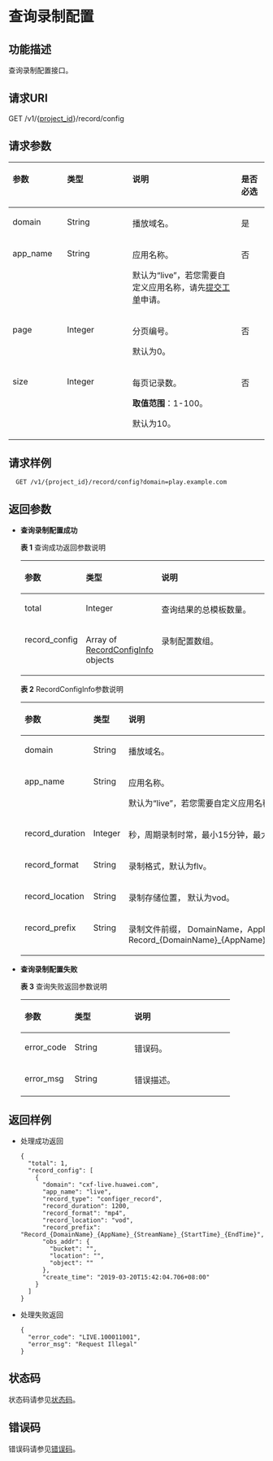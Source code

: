 # 查询录制配置<a name="topic_queryRecordConfig"></a>

## 功能描述<a name="section1465896225150255"></a>

查询录制配置接口。

## 请求URI<a name="section270964396150255"></a>

GET /v1/\{[project\_id](获取项目ID.md)\}/record/config

## 请求参数<a name="section1490304336150255"></a>

<a name="table2087214639150255"></a>
<table><thead align="left"><tr id="row1035649703150255"><th class="cellrowborder" valign="top" width="21.279999999999998%" id="mcps1.1.5.1.1"><p id="p480493110150255"><a name="p480493110150255"></a><a name="p480493110150255"></a>参数</p>
</th>
<th class="cellrowborder" valign="top" width="25.53%" id="mcps1.1.5.1.2"><p id="p862974060150255"><a name="p862974060150255"></a><a name="p862974060150255"></a>类型</p>
</th>
<th class="cellrowborder" valign="top" width="42.55%" id="mcps1.1.5.1.3"><p id="p1400708956150255"><a name="p1400708956150255"></a><a name="p1400708956150255"></a>说明</p>
</th>
<th class="cellrowborder" valign="top" width="10.639999999999999%" id="mcps1.1.5.1.4"><p id="p618966861150255"><a name="p618966861150255"></a><a name="p618966861150255"></a>是否必选</p>
</th>
</tr>
</thead>
<tbody><tr id="row2126507306150255"><td class="cellrowborder" valign="top" width="21.279999999999998%" headers="mcps1.1.5.1.1 "><p id="p1077012845150255"><a name="p1077012845150255"></a><a name="p1077012845150255"></a>domain</p>
</td>
<td class="cellrowborder" valign="top" width="25.53%" headers="mcps1.1.5.1.2 "><p id="p17907104572410"><a name="p17907104572410"></a><a name="p17907104572410"></a>String</p>
</td>
<td class="cellrowborder" valign="top" width="42.55%" headers="mcps1.1.5.1.3 "><p id="p1392351697150255"><a name="p1392351697150255"></a><a name="p1392351697150255"></a>播放域名。</p>
</td>
<td class="cellrowborder" valign="top" width="10.639999999999999%" headers="mcps1.1.5.1.4 "><p id="p1412305066150255"><a name="p1412305066150255"></a><a name="p1412305066150255"></a>是</p>
</td>
</tr>
<tr id="row1213389286150255"><td class="cellrowborder" valign="top" width="21.279999999999998%" headers="mcps1.1.5.1.1 "><p id="p1797563540150255"><a name="p1797563540150255"></a><a name="p1797563540150255"></a>app_name</p>
</td>
<td class="cellrowborder" valign="top" width="25.53%" headers="mcps1.1.5.1.2 "><p id="p9911845182417"><a name="p9911845182417"></a><a name="p9911845182417"></a>String</p>
</td>
<td class="cellrowborder" valign="top" width="42.55%" headers="mcps1.1.5.1.3 "><p id="p1487316810512"><a name="p1487316810512"></a><a name="p1487316810512"></a>应用名称。</p>
<p id="p1100670037150255"><a name="p1100670037150255"></a><a name="p1100670037150255"></a>默认为“live”，若您需要自定义应用名称，请先<a href="https://console.huaweicloud.com/ticket" target="_blank" rel="noopener noreferrer">提交工单</a>申请。</p>
</td>
<td class="cellrowborder" valign="top" width="10.639999999999999%" headers="mcps1.1.5.1.4 "><p id="p2028995785150255"><a name="p2028995785150255"></a><a name="p2028995785150255"></a>否</p>
</td>
</tr>
<tr id="row1526232266150255"><td class="cellrowborder" valign="top" width="21.279999999999998%" headers="mcps1.1.5.1.1 "><p id="p992937482150255"><a name="p992937482150255"></a><a name="p992937482150255"></a>page</p>
</td>
<td class="cellrowborder" valign="top" width="25.53%" headers="mcps1.1.5.1.2 "><p id="p286437503150255"><a name="p286437503150255"></a><a name="p286437503150255"></a>Integer</p>
</td>
<td class="cellrowborder" valign="top" width="42.55%" headers="mcps1.1.5.1.3 "><p id="p1595700172150255"><a name="p1595700172150255"></a><a name="p1595700172150255"></a>分页编号。</p>
<p id="p8357191010380"><a name="p8357191010380"></a><a name="p8357191010380"></a>默认为0。</p>
</td>
<td class="cellrowborder" valign="top" width="10.639999999999999%" headers="mcps1.1.5.1.4 "><p id="p611418267150255"><a name="p611418267150255"></a><a name="p611418267150255"></a>否</p>
</td>
</tr>
<tr id="row1012555401150255"><td class="cellrowborder" valign="top" width="21.279999999999998%" headers="mcps1.1.5.1.1 "><p id="p1760843690150255"><a name="p1760843690150255"></a><a name="p1760843690150255"></a>size</p>
</td>
<td class="cellrowborder" valign="top" width="25.53%" headers="mcps1.1.5.1.2 "><p id="p1317163733150255"><a name="p1317163733150255"></a><a name="p1317163733150255"></a>Integer</p>
</td>
<td class="cellrowborder" valign="top" width="42.55%" headers="mcps1.1.5.1.3 "><p id="p3641621103812"><a name="p3641621103812"></a><a name="p3641621103812"></a>每页记录数。</p>
<p id="p1840560387150255"><a name="p1840560387150255"></a><a name="p1840560387150255"></a><strong id="b113774328382"><a name="b113774328382"></a><a name="b113774328382"></a>取值范围</strong>：1-100。</p>
<p id="p548622219387"><a name="p548622219387"></a><a name="p548622219387"></a>默认为10。</p>
</td>
<td class="cellrowborder" valign="top" width="10.639999999999999%" headers="mcps1.1.5.1.4 "><p id="p1557430476150255"><a name="p1557430476150255"></a><a name="p1557430476150255"></a>否</p>
</td>
</tr>
</tbody>
</table>

## 请求样例<a name="section2147051051150255"></a>

```
  GET /v1/{project_id}/record/config?domain=play.example.com

```

## 返回参数<a name="section51892751150255"></a>

-   **查询录制配置成功**

    **表 1**  查询成功返回参数说明

    <a name="table1271283651150255"></a>
    <table><thead align="left"><tr id="row1708189673150255"><th class="cellrowborder" valign="top" width="23.810000000000002%" id="mcps1.2.4.1.1"><p id="p677355900150255"><a name="p677355900150255"></a><a name="p677355900150255"></a>参数</p>
    </th>
    <th class="cellrowborder" valign="top" width="28.57%" id="mcps1.2.4.1.2"><p id="p129292919150255"><a name="p129292919150255"></a><a name="p129292919150255"></a>类型</p>
    </th>
    <th class="cellrowborder" valign="top" width="47.620000000000005%" id="mcps1.2.4.1.3"><p id="p1543034288150255"><a name="p1543034288150255"></a><a name="p1543034288150255"></a>说明</p>
    </th>
    </tr>
    </thead>
    <tbody><tr id="row1977952509150255"><td class="cellrowborder" valign="top" width="23.810000000000002%" headers="mcps1.2.4.1.1 "><p id="p184868535150255"><a name="p184868535150255"></a><a name="p184868535150255"></a>total</p>
    </td>
    <td class="cellrowborder" valign="top" width="28.57%" headers="mcps1.2.4.1.2 "><p id="p2045260799150255"><a name="p2045260799150255"></a><a name="p2045260799150255"></a>Integer</p>
    </td>
    <td class="cellrowborder" valign="top" width="47.620000000000005%" headers="mcps1.2.4.1.3 "><p id="p2718912150255"><a name="p2718912150255"></a><a name="p2718912150255"></a>查询结果的总模板数量。</p>
    </td>
    </tr>
    <tr id="row912830605150255"><td class="cellrowborder" valign="top" width="23.810000000000002%" headers="mcps1.2.4.1.1 "><p id="p1570000099150255"><a name="p1570000099150255"></a><a name="p1570000099150255"></a>record_config</p>
    </td>
    <td class="cellrowborder" valign="top" width="28.57%" headers="mcps1.2.4.1.2 "><p id="p1398289017150255"><a name="p1398289017150255"></a><a name="p1398289017150255"></a>Array of <a href="#table2097070112150255">RecordConfigInfo</a> objects</p>
    </td>
    <td class="cellrowborder" valign="top" width="47.620000000000005%" headers="mcps1.2.4.1.3 "><p id="p455398160150255"><a name="p455398160150255"></a><a name="p455398160150255"></a>录制配置数组。</p>
    </td>
    </tr>
    </tbody>
    </table>

    **表 2**  RecordConfigInfo参数说明

    <a name="table2097070112150255"></a>
    <table><thead align="left"><tr id="row1795068507150255"><th class="cellrowborder" valign="top" width="23.810000000000002%" id="mcps1.2.4.1.1"><p id="p2096450263150255"><a name="p2096450263150255"></a><a name="p2096450263150255"></a>参数</p>
    </th>
    <th class="cellrowborder" valign="top" width="28.57%" id="mcps1.2.4.1.2"><p id="p944843727150255"><a name="p944843727150255"></a><a name="p944843727150255"></a>类型</p>
    </th>
    <th class="cellrowborder" valign="top" width="47.620000000000005%" id="mcps1.2.4.1.3"><p id="p1640228715150255"><a name="p1640228715150255"></a><a name="p1640228715150255"></a>说明</p>
    </th>
    </tr>
    </thead>
    <tbody><tr id="row1824297855150255"><td class="cellrowborder" valign="top" width="23.810000000000002%" headers="mcps1.2.4.1.1 "><p id="p1634283607150255"><a name="p1634283607150255"></a><a name="p1634283607150255"></a>domain</p>
    </td>
    <td class="cellrowborder" valign="top" width="28.57%" headers="mcps1.2.4.1.2 "><p id="p1097211012512"><a name="p1097211012512"></a><a name="p1097211012512"></a>String</p>
    </td>
    <td class="cellrowborder" valign="top" width="47.620000000000005%" headers="mcps1.2.4.1.3 "><p id="p1756763128150255"><a name="p1756763128150255"></a><a name="p1756763128150255"></a>播放域名。</p>
    </td>
    </tr>
    <tr id="row1061763943150255"><td class="cellrowborder" valign="top" width="23.810000000000002%" headers="mcps1.2.4.1.1 "><p id="p1272141047150255"><a name="p1272141047150255"></a><a name="p1272141047150255"></a>app_name</p>
    </td>
    <td class="cellrowborder" valign="top" width="28.57%" headers="mcps1.2.4.1.2 "><p id="p89771105257"><a name="p89771105257"></a><a name="p89771105257"></a>String</p>
    </td>
    <td class="cellrowborder" valign="top" width="47.620000000000005%" headers="mcps1.2.4.1.3 "><p id="p1749163054019"><a name="p1749163054019"></a><a name="p1749163054019"></a>应用名称。</p>
    <p id="p175043015402"><a name="p175043015402"></a><a name="p175043015402"></a>默认为“live”，若您需要自定义应用名称，请先<a href="https://console.huaweicloud.com/ticket" target="_blank" rel="noopener noreferrer">提交工单</a>申请。</p>
    </td>
    </tr>
    <tr id="row1897096774150255"><td class="cellrowborder" valign="top" width="23.810000000000002%" headers="mcps1.2.4.1.1 "><p id="p1171444015150255"><a name="p1171444015150255"></a><a name="p1171444015150255"></a>record_duration</p>
    </td>
    <td class="cellrowborder" valign="top" width="28.57%" headers="mcps1.2.4.1.2 "><p id="p832189291150255"><a name="p832189291150255"></a><a name="p832189291150255"></a>Integer</p>
    </td>
    <td class="cellrowborder" valign="top" width="47.620000000000005%" headers="mcps1.2.4.1.3 "><p id="p758730164150255"><a name="p758730164150255"></a><a name="p758730164150255"></a>秒，周期录制时常，最小15分钟，最大6小时，默认1小时。</p>
    </td>
    </tr>
    <tr id="row2068699353150255"><td class="cellrowborder" valign="top" width="23.810000000000002%" headers="mcps1.2.4.1.1 "><p id="p487090258150255"><a name="p487090258150255"></a><a name="p487090258150255"></a>record_format</p>
    </td>
    <td class="cellrowborder" valign="top" width="28.57%" headers="mcps1.2.4.1.2 "><p id="p119981463257"><a name="p119981463257"></a><a name="p119981463257"></a>String</p>
    </td>
    <td class="cellrowborder" valign="top" width="47.620000000000005%" headers="mcps1.2.4.1.3 "><p id="p1202632934150255"><a name="p1202632934150255"></a><a name="p1202632934150255"></a>录制格式，默认为flv。</p>
    </td>
    </tr>
    <tr id="row531372604150255"><td class="cellrowborder" valign="top" width="23.810000000000002%" headers="mcps1.2.4.1.1 "><p id="p21549077150255"><a name="p21549077150255"></a><a name="p21549077150255"></a>record_location</p>
    </td>
    <td class="cellrowborder" valign="top" width="28.57%" headers="mcps1.2.4.1.2 "><p id="p11610772519"><a name="p11610772519"></a><a name="p11610772519"></a>String</p>
    </td>
    <td class="cellrowborder" valign="top" width="47.620000000000005%" headers="mcps1.2.4.1.3 "><p id="p786067848150255"><a name="p786067848150255"></a><a name="p786067848150255"></a>录制存储位置， 默认为vod。</p>
    </td>
    </tr>
    <tr id="row818453989150255"><td class="cellrowborder" valign="top" width="23.810000000000002%" headers="mcps1.2.4.1.1 "><p id="p880492592150255"><a name="p880492592150255"></a><a name="p880492592150255"></a>record_prefix</p>
    </td>
    <td class="cellrowborder" valign="top" width="28.57%" headers="mcps1.2.4.1.2 "><p id="p181415792514"><a name="p181415792514"></a><a name="p181415792514"></a>String</p>
    </td>
    <td class="cellrowborder" valign="top" width="47.620000000000005%" headers="mcps1.2.4.1.3 "><p id="p1100008197150255"><a name="p1100008197150255"></a><a name="p1100008197150255"></a>录制文件前缀， DomainName，AppName，StreamName必须，默认Record_{DomainName}_{AppName}_{StreamName}_{StartTime}_{EndTime}</p>
    </td>
    </tr>
    </tbody>
    </table>

-   **查询录制配置失败**

    **表 3**  查询失败返回参数说明

    <a name="table1718485288150255"></a>
    <table><thead align="left"><tr id="row1031847748150255"><th class="cellrowborder" valign="top" width="23.810000000000002%" id="mcps1.2.4.1.1"><p id="p1014529662150255"><a name="p1014529662150255"></a><a name="p1014529662150255"></a>参数</p>
    </th>
    <th class="cellrowborder" valign="top" width="28.57%" id="mcps1.2.4.1.2"><p id="p283313562150255"><a name="p283313562150255"></a><a name="p283313562150255"></a>类型</p>
    </th>
    <th class="cellrowborder" valign="top" width="47.620000000000005%" id="mcps1.2.4.1.3"><p id="p638301981150255"><a name="p638301981150255"></a><a name="p638301981150255"></a>说明</p>
    </th>
    </tr>
    </thead>
    <tbody><tr id="row1141794536150255"><td class="cellrowborder" valign="top" width="23.810000000000002%" headers="mcps1.2.4.1.1 "><p id="p1673733295150255"><a name="p1673733295150255"></a><a name="p1673733295150255"></a>error_code</p>
    </td>
    <td class="cellrowborder" valign="top" width="28.57%" headers="mcps1.2.4.1.2 "><p id="p103071017253"><a name="p103071017253"></a><a name="p103071017253"></a>String</p>
    </td>
    <td class="cellrowborder" valign="top" width="47.620000000000005%" headers="mcps1.2.4.1.3 "><p id="p866367080150255"><a name="p866367080150255"></a><a name="p866367080150255"></a>错误码。</p>
    </td>
    </tr>
    <tr id="row1005521066150255"><td class="cellrowborder" valign="top" width="23.810000000000002%" headers="mcps1.2.4.1.1 "><p id="p2046549082150255"><a name="p2046549082150255"></a><a name="p2046549082150255"></a>error_msg</p>
    </td>
    <td class="cellrowborder" valign="top" width="28.57%" headers="mcps1.2.4.1.2 "><p id="p33721042510"><a name="p33721042510"></a><a name="p33721042510"></a>String</p>
    </td>
    <td class="cellrowborder" valign="top" width="47.620000000000005%" headers="mcps1.2.4.1.3 "><p id="p1664772817150255"><a name="p1664772817150255"></a><a name="p1664772817150255"></a>错误描述。</p>
    </td>
    </tr>
    </tbody>
    </table>


## 返回样例<a name="section134816357150255"></a>

-   处理成功返回

    ```
    {
      "total": 1,
      "record_config": [
        {
          "domain": "cxf-live.huawei.com",
          "app_name": "live",
          "record_type": "configer_record",
          "record_duration": 1200,
          "record_format": "mp4",
          "record_location": "vod",
          "record_prefix": "Record_{DomainName}_{AppName}_{StreamName}_{StartTime}_{EndTime}",
          "obs_addr": {
            "bucket": "",
            "location": "",
            "object": ""
          },
          "create_time": "2019-03-20T15:42:04.706+08:00"
        }
      ]
    }
    
    ```

-   处理失败返回

    ```
    {
      "error_code": "LIVE.100011001",
      "error_msg": "Request Illegal"
    }
    
    ```


## 状态码<a name="section3507628544"></a>

状态码请参见[状态码](状态码.md)。

## 错误码<a name="section456914229249"></a>

错误码请参见[错误码](https://apierrorcenter.developer.huaweicloud.com/apierrorcenter/errorcode?product=Live&locale=zh-cn)。

